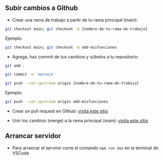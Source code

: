 ## Subir cambios a Github

- Crear una rama de trabajo a partir de tu rama principal (main): 
```bash
git checkout main; git checkout -b {nombre-de-tu-rama-de-trabajo}
```
Ejemplo: 
```bash
git checkout main; git checkout -b add-misfunciones
```

- Agrega, haz commit de tus cambios y súbelos a tu repositorio: 
```bash
git add .
```
```bash
git commit -m 'mensaje'
```
```bash
git push --set-upstream origin {nombre-de-tu-rama-de-trabajo}
```
Ejemplo: 
```bash
git push --set-upstream origin add-misfunciones
```

- Crear un pull request en Github: [visita este sitio](https://docs.github.com/en/pull-requests/collaborating-with-pull-requests/proposing-changes-to-your-work-with-pull-requests/creating-a-pull-request#creating-the-pull-request)

- Unir los cambios (merge) a la rama principal (main): [visita este sitio](https://docs.github.com/en/pull-requests/collaborating-with-pull-requests/incorporating-changes-from-a-pull-request/merging-a-pull-request#merging-a-pull-request)


## Arrancar servidor
- Para arrancar el serviror corre el comando `npm run dev` en la terminal de VSCode